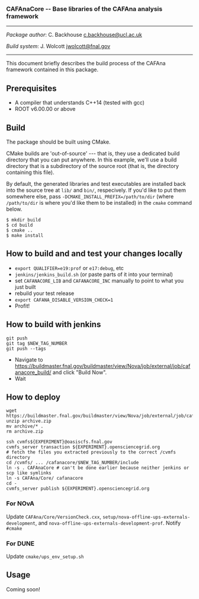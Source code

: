 ### CAFAnaCore -- Base libraries of the CAFAna analysis framework

----------------------------------------------------------------------

  *Package author*:               C. Backhouse <c.backhouse@ucl.ac.uk>

  *Build system*:                 J. Wolcott <jwolcott@fnal.gov>

----------------------------------------------------------------------

This document briefly describes the build process of the CAFAna framework contained in this package.

## Prerequisites
* A compiler that understands C++14 (tested with gcc)
* ROOT v6.00.00 or above

## Build

The package should be built using CMake.

CMake builds are 'out-of-source' --- that is, they use a dedicated build directory that you can put anywhere.  In this example, we'll use a build directory that is a subdirectory of the source root (that is, the directory containing this file).

By default, the generated libraries and test executables are installed back into the source tree at `lib/` and `bin/`, respecively.  If you'd like to put them somewhere else, pass `-DCMAKE_INSTALL_PREFIX=/path/to/dir` (where `/path/to/dir` is where you'd like them to be installed) in the `cmake` command below.

```shell script
$ mkdir build
$ cd build
$ cmake ..
$ make install
```

## How to build and and test your changes locally

- `export QUALIFIER=e19:prof` or `e17:debug`, etc
- `jenkins/jenkins_build.sh` (or paste parts of it into your terminal)
- set `CAFANACORE_LIB` and `CAFANACORE_INC` manually to point to what you just built
- rebuild your test release
- `export CAFANA_DISABLE_VERSION_CHECK=1`
- Profit!

## How to build with jenkins

```
git push
git tag $NEW_TAG_NUMBER
git push --tags
```

- Navigate to https://buildmaster.fnal.gov/buildmaster/view/Nova/job/external/job/cafanacore_build/ and click "Build Now".
- Wait

## How to deploy

```
wget https://buildmaster.fnal.gov/buildmaster/view/Nova/job/external/job/cafanacore_collect/lastSuccessfulBuild/artifact/*zip*/archive.zip
unzip archive.zip
mv archive/* .
rm archive.zip

ssh cvmfs${EXPERIMENT}@oasiscfs.fnal.gov
cvmfs_server transaction ${EXPERIMENT}.opensciencegrid.org
# fetch the files you extracted previously to the correct /cvmfs directory
cd /cvmfs/ ... /cafanacore/$NEW_TAG_NUMBER/include
ln -s . CAFAnaCore # can't be done earlier because neither jenkins or scp like symlinks
ln -s CAFAna/Core/ cafanacore
cd -
cvmfs_server publish ${EXPERIMENT}.opensciencegrid.org
```

### For NOvA

Update `CAFAna/Core/VersionCheck.cxx`, `setup/nova-offline-ups-externals-development`, and `nova-offline-ups-externals-development-prof`. Notify `#cmake`

### For DUNE

Update `cmake/ups_env_setup.sh`

## Usage
Coming soon!
